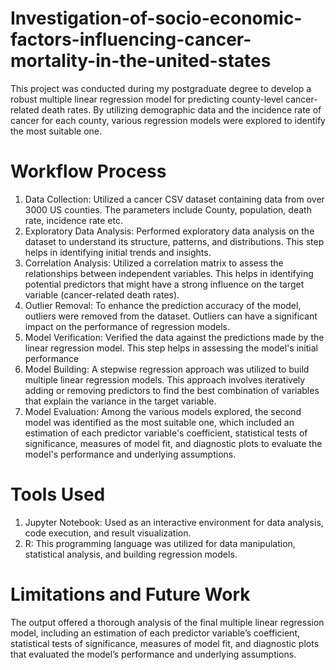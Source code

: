 # Investigation-of-socio-economic-factors-influencing-cancer-mortality-in-the-united-states
This project was conducted during my postgraduate degree to develop a robust multiple linear regression model for predicting county-level cancer-related death rates. By utilizing demographic data and the incidence rate of cancer for each county, various regression models were explored to identify the most suitable one.
# Workflow Process
1. Data Collection: Utilized a cancer CSV dataset containing data from over 3000 US counties. The parameters include County, population, death rate, incidence rate etc.
2. Exploratory Data Analysis: Performed exploratory data analysis on the dataset to understand its structure, patterns, and distributions. This step helps in identifying initial trends and insights.
3. Correlation Analysis: Utilized a correlation matrix to assess the relationships between independent variables. This helps in identifying potential predictors that might have a strong influence on the target variable (cancer-related death rates).
4. Outlier Removal: To enhance the prediction accuracy of the model, outliers were removed from the dataset. Outliers can have a significant impact on the performance of regression models.
5. Model Verification: Verified the data against the predictions made by the linear regression model. This step helps in assessing the model's initial performance
6. Model Building: A stepwise regression approach was utilized to build multiple linear regression models. This approach involves iteratively adding or removing predictors to find the best combination of variables that explain the variance in the target variable.
7. Model Evaluation: Among the various models explored, the second model was identified as the most suitable one, which included an estimation of each predictor variable's coefficient, statistical tests of significance, measures of model fit, and diagnostic plots to evaluate the model's performance and underlying assumptions.
# Tools Used
1. Jupyter Notebook: Used as an interactive environment for data analysis, code execution, and result visualization.
2. R: This programming language was utilized for data manipulation, statistical analysis, and building regression models.
# Limitations and Future Work
The output offered a thorough analysis of the final multiple linear regression model, including an estimation of each predictor variable’s coefficient, statistical tests of significance, measures of model fit, and diagnostic plots that evaluated the model’s performance and underlying assumptions.
